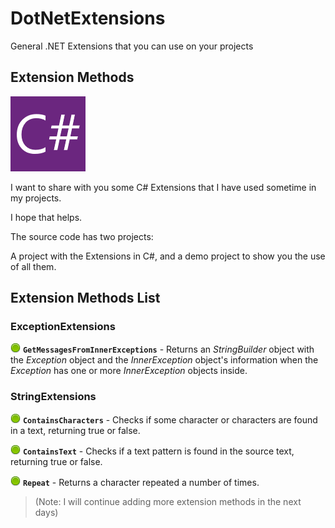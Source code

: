 # DotNetExtensions
General .NET Extensions that you can use on your projects

## Extension Methods
![C# Logo](/images/CSharp.png)

I want to share with you  some C# Extensions that I have used sometime in my projects.

I hope that helps.

The source code has two projects:

A project with the Extensions in C#, and a demo project to show you the use of all them.



## Extension Methods List

### **ExceptionExtensions**
<img align="bottom" src ="/images/bullet_green.png" /> **`GetMessagesFromInnerExceptions`** - Returns an *StringBuilder* object with the *Exception* object and the *InnerException* object's information when the *Exception* has one or more *InnerException* objects inside.

### **StringExtensions** 
![Separator](/images/bullet_green.png) **`ContainsCharacters`** - Checks if some character or characters are found in a text, returning true or false.

![Separator](/images/bullet_green.png) **`ContainsText`** - Checks if a text pattern is found in the source text, returning true or false.

![Separator](/images/bullet_green.png) **`Repeat`** - Returns a character repeated a number of times.


> (Note: I will continue adding more extension methods in the next days)
